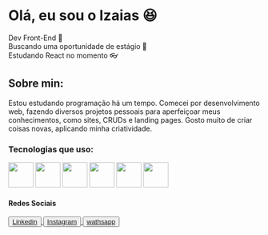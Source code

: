 <link rel="stylesheet" href="https://cdnjs.cloudflare.com/ajax/libs/font-awesome/6.0.0-beta3/css/all.min.css">

<h1>Olá, eu sou o Izaias 😆</h1>
<span>Dev Front-End 🎉</span><br>
<span>Buscando uma oportunidade de estágio 🎈</span><br>
<span>Estudando React no momento 👓</span>

<h2>Sobre min:</h2>
Estou estudando programação há um tempo. Comecei por desenvolvimento web, fazendo diversos projetos pessoais para aperfeiçoar meus conhecimentos, como sites, CRUDs e landing pages. Gosto muito de criar coisas novas, aplicando minha criatividade.

<h3>Tecnologias que uso:</h3>
<div class="tecnologias">
  <img src="https://logospng.org/download/html-5/logo-html-5-768.png" width="50px"; height="50px";/>
  <img src="https://logospng.org/download/css-3/logo-css-3-2048.png" width="50px"; height="50px";/>
  <img src="https://upload.wikimedia.org/wikipedia/commons/thumb/d/d5/Tailwind_CSS_Logo.svg/1024px-Tailwind_CSS_Logo.svg.png?20230715030042" width="50px"; height="50px";/>
  <img src="https://th.bing.com/th/id/R.63854f9965b69b8fd5d9615838419846?rik=PxJ95FYrD2W81A&pid=ImgRaw&r=0" width="50px"; height="50px";/>
   <img src="https://th.bing.com/th/id/R.c3ba82a536fe4983dad4c06b578dcd5d?rik=F2s%2bS%2fWmkU2dew&riu=http%3a%2f%2fassets.stickpng.com%2fimages%2f584830f5cef1014c0b5e4aa1.png&ehk=nr30%2foGRF6ObcWbuK6%2b%2bzHxe3w8Jb0cawQ6zBp1sH3E%3d&risl=&pid=ImgRaw&r=0" width="50px"; height="50px";/>
   <img src="https://creazilla-store.fra1.digitaloceanspaces.com/icons/3247797/mysql-icon-sm.png" width="50px"; height="50px";/>
</div>

<h4>Redes Sociais</h4>
<div class="redes">
  <button><a href="https://www.linkedin.com/in/izaias-francisco-s/">Linkedin</button>
  <button><a href="https://www.instagram.com/izaiasfrancisco0/">Instagram</button>
  <button><a href="https://web.whatsapp.com/">wathsapp</button>
</div>
